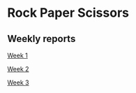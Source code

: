# Rock Paper Scissors

## Weekly reports

[Week 1](documentation/weekly_report_1.md)

[Week 2](documentation/weekly_report_2.md)

[Week 3](documentation/weekly_report_3.md)
